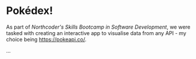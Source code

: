 # Pokédex!
As part of *Northcoder's Skills Bootcamp in Software Development*, we were tasked with creating an interactive app to visualise data from any API - my choice being https://pokeapi.co/.

...